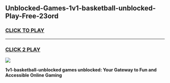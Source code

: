 
## Unblocked-Games-1v1-basketball-unblocked-Play-Free-23ord
<h3>
<a href="https://premium76.site?title=1v1-basketball-unblocked&ref=23A">CLICK TO PLAY</a></h3>
<hr>

<h3>
<a href="https://premium76.site?title=1v1-basketball-unblocked&ref=23A">CLICK 2 PLAY</a>
  
</h3>

<a href="https://premium76.site?title=1v1-basketball-unblocked&ref=23A"><img src="https://clearcache.store/games.png"></a>


**1v1-basketball-unblocked games unblocked: Your Gateway to Fun and Accessible Online Gaming**
